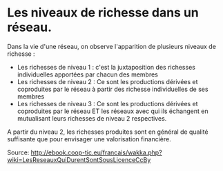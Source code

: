 # Les niveaux de richesse dans un réseau.

Dans la vie d'une réseau, on observe l'apparition de plusieurs niveaux de richesse :

- Les richesses de niveau 1 : c'est la juxtaposition des richesses individuelles apportées par chacun des membres
- Les richesses de niveau 2 : Ce sont les productions dérivées et coproduites par le réseau à partir des richesse individuelles de ses membres
- Les richesses de niveau 3 : Ce sont les productions dérivées et coproduites par le réseau ET les réseaux avec qui ils échangent en mutualisant leurs richesses de niveau 2 respectives.

A partir du niveau 2, les richesses produites sont en général de qualité suffisante que pour envisager une valorisation financière.

Source: http://ebook.coop-tic.eu/francais/wakka.php?wiki=LesReseauxQuiDurentSontSousLicenceCcBy

